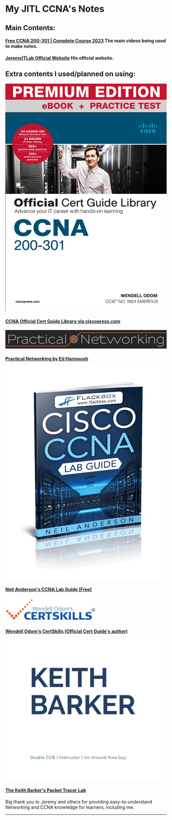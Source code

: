 # My JITL CCNA's Notes

## Main Contents:

#### [Free CCNA 200-301 | Complete Course 2023](https://www.youtube.com/playlist?list=PLxbwE86jKRgMpuZuLBivzlM8s2Dk5lXBQ) The main videos being used to make notes.
#### [JeremyITLab Official Website](https://courses.jeremysitlab.com/) His official website.

## Extra contents I used/planned on using:

![](img/README.jpg)
#### [CCNA Official Cert Guide Library via ciscopress.com](https://www.ciscopress.com/store/ccna-200-301-official-cert-guide-library-9781587147142)

![](img/README-1.png)
#### [Practical Networking by Ed Harmoush](https://www.practicalnetworking.net/)

![](img/README.webp)
#### [Neil Anderson's CCNA Lab Guide (Free)](https://www.flackbox.com/cisco-ccna-lab-guide)

![](img/README-2.png)

#### [Wendell Odom's CertSkills (Official Cert Guide's author)](https://www.certskills.com/)

![](img/README-3.png)
#### [The Keith Barker's Packet Tracer Lab](https://www.thekeithbarker.com/)

Big thank  you to Jeremy and others for providing easy-to-understand Networking and CCNA knowledge for learners, including me.  

<hr>

